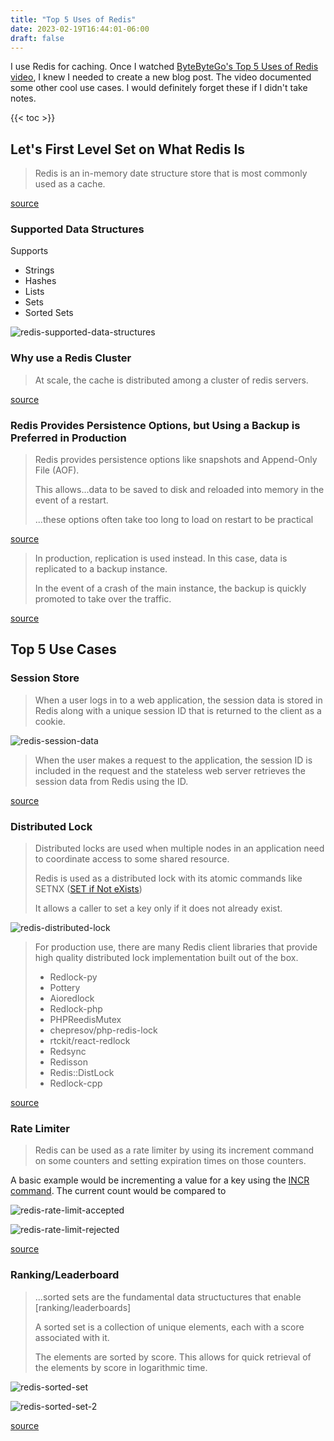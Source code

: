 ```yaml
---
title: "Top 5 Uses of Redis"
date: 2023-02-19T16:44:01-06:00
draft: false
---
```


I use Redis for caching. Once I watched [ByteByteGo's Top 5 Uses of Redis video](https://www.youtube.com/watch?v=a4yX7RUgTxI), I knew I needed to create a new blog post. The video documented some other cool use cases. I would definitely forget these if I didn't take notes.

{{< toc >}}

## Let's First Level Set on What Redis Is

> Redis is an in-memory date structure store that is most commonly used as a cache.

[source](https://youtu.be/a4yX7RUgTxI?t=36)

### Supported Data Structures

Supports

* Strings
* Hashes
* Lists
* Sets
* Sorted Sets

![redis-supported-data-structures](/images/redis-supported-data-structures.png)

### Why use a Redis Cluster

> At scale, the cache is distributed among a cluster of redis servers.

[source](https://youtu.be/a4yX7RUgTxI?t=87)

### Redis Provides Persistence Options, but Using a Backup is Preferred in Production

> Redis provides persistence options like snapshots and Append-Only File (AOF).
>
> This allows...data to be saved to disk and reloaded into memory in the event of a restart.
>
> ...these options often take too long to load on restart to be practical

[source](https://youtu.be/a4yX7RUgTxI?t=149)

> In production, replication is used instead. In this case, data is replicated to a backup instance.
>
> In the event of a crash of the main instance, the backup is quickly promoted to take over the traffic.

[source](https://youtu.be/a4yX7RUgTxI?t=170)

## Top 5 Use Cases

### Session Store

> When a user logs in to a web application, the session data is stored in Redis along with a unique session ID that is returned to the client as a cookie.

![redis-session-data](/images/redis-session-data.png)

> When the user makes a request to the application, the session ID is included in the request and the stateless web server retrieves the session data from Redis using the ID.

[source](https://youtu.be/a4yX7RUgTxI?t=110)

### Distributed Lock

> Distributed locks are used when multiple nodes in an application need to coordinate access to some shared resource.
>
> Redis is used as a distributed lock with its atomic commands like SETNX ([SET if Not eXists](https://redis.io/commands/setnx/))
>
> It allows a caller to set a key only if it does not already exist.

![redis-distributed-lock](/images/redis-distributed-lock.png)

> For production use, there are many Redis client libraries that provide high quality distributed lock implementation built out of the box.
>
> * Redlock-py
> * Pottery
> * Aioredlock
> * Redlock-php
> * PHPReedisMutex
> * chepresov/php-redis-lock
> * rtckit/react-redlock
> * Redsync
> * Redisson
> * Redis::DistLock
> * Redlock-cpp

[source](https://youtu.be/a4yX7RUgTxI?t=182)

### Rate Limiter

> Redis can be used as a rate limiter by using its increment command on some counters and setting expiration times on those counters.

A basic example would be incrementing a value for a key using the [INCR command](https://redis.io/commands/incr/). The current count would be compared to 

![redis-rate-limit-accepted](/images/redis-rate-limit-accepted.png)

![redis-rate-limit-rejected](/images/redis-rate-limit-rejected.png)

[source](https://youtu.be/a4yX7RUgTxI?t=266)

### Ranking/Leaderboard

> ...sorted sets are the fundamental data structuctures that enable [ranking/leaderboards]
>
> A sorted set is a collection of unique elements, each with a score associated with it.
>
> The elements are sorted by score. This allows for quick retrieval of the elements by score in logarithmic time.

![redis-sorted-set](/images/redis-sorted-set.png)

![redis-sorted-set-2](/images/redis-sorted-set.png)

[source](https://youtu.be/a4yX7RUgTxI?t=323)
